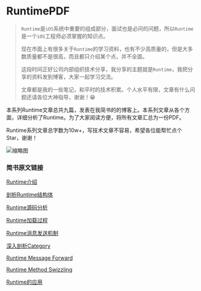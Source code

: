 # RuntimePDF
> `Runtime`是`iOS`系统中重要的组成部分，面试也是必问的问题，所以`Runtime`是一个`iOS`工程师必须掌握的知识点。
>
> 现在市面上有很多关于`Runtime`的学习资料，也有不少高质量的，但是大多数质量都不是很高，而且都只介绍某个点，并不全面。
>
> 这段时间正好公司内部组织技术分享，我分享的主题就是`Runtime`，我把分享的资料发到博客，大家一起学习交流。
>
> 文章都是我的一些笔记，和平时的技术积累。个人水平有限，文章有什么问题还请各位大神指导，谢谢！😁



本系列Runtime文章总共九篇，发表在我简书的的博客上。本系列文章从各个方面，详细分析了Runtime。为了大家阅读方便，将所有文章汇总为一份PDF。

Runtime系列文章总字数为10w+，写技术文章不容易，希望各位能帮忙点个Star，谢谢！

![缩略图](https://github.com/DeveloperErenLiu/RuntimePDF/blob/master/270478-7d06f084cb052c22.png)

### 简书原文链接

[Runtime介绍](https://www.jianshu.com/p/4a22a39b69c5)

[剖析Runtime结构体](https://www.jianshu.com/p/f313e8e32946)

[Runtime源码分析](https://www.jianshu.com/p/0dc2513e117b)

[Runtime加载过程](https://www.jianshu.com/p/014af0de67cd)

[Runtime消息发送机制](https://www.jianshu.com/p/4fb2d7014e9e)

[深入剖析Category](https://www.jianshu.com/p/3019605a4fc9)

[Runtime Message Forward](https://www.jianshu.com/p/5b7e7c8075ef)

[Runtime Method Swizzling](https://www.jianshu.com/p/ff19c04b34d0)

[Runtime的应用](https://www.jianshu.com/p/4a22a39b69c5)

